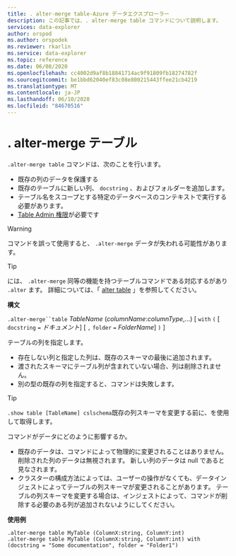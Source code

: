 ```yaml
---
title: . alter-merge table-Azure データエクスプローラー
description: この記事では、. alter-merge table コマンドについて説明します。
services: data-explorer
author: orspod
ms.author: orspodek
ms.reviewer: rkarlin
ms.service: data-explorer
ms.topic: reference
ms.date: 06/08/2020
ms.openlocfilehash: cc4002d9af8b18841714ac9f91809fb18274782f
ms.sourcegitcommit: be1bbd62040ef83c08e800215443ffee21cb4219
ms.translationtype: MT
ms.contentlocale: ja-JP
ms.lasthandoff: 06/10/2020
ms.locfileid: "84670516"
---
```

# <a name="alter-merge-table"></a>. alter-merge テーブル
 
`.alter-merge table` コマンドは、次のことを行います。

* 既存の列のデータを保護する
* 既存のテーブルに新しい列、 `docstring` 、およびフォルダーを追加します。
* テーブル名をスコープとする特定のデータベースのコンテキストで実行する必要があります。
* [Table Admin 権限](../management/access-control/role-based-authorization.md)が必要です

> [!WARNING]
> コマンドを誤って使用すると、 `.alter-merge` データが失われる可能性があります。

> [!TIP]
> には、 `.alter-merge` 同等の機能を持つテーブルコマンドである対応するがあり `.alter` ます。 詳細については、「 [alter table](../management/alter-table-command.md) 」を参照してください。

**構文**

`.alter-merge``table` *TableName* (*columnName*:*columnType*,...) [ `with` `(` [ `docstring` `=` *ドキュメント*] [ `,` `folder` `=` *FolderName*] `)` ]

テーブルの列を指定します。
 * 存在しない列と指定した列は、既存のスキーマの最後に追加されます。
 * 渡されたスキーマにテーブル列が含まれていない場合、列は削除されません。
 * 別の型の既存の列を指定すると、コマンドは失敗します。

> [!TIP]
> `.show table [TableName] cslschema`既存の列スキーマを変更する前に、を使用して取得します。

コマンドがデータにどのように影響するか。
* 既存のデータは、コマンドによって物理的に変更されることはありません。 削除された列のデータは無視されます。 新しい列のデータは null であると見なされます。
* クラスターの構成方法によっては、ユーザーの操作がなくても、データインジェストによってテーブルの列スキーマが変更されることがあります。 テーブルの列スキーマを変更する場合は、インジェストによって、コマンドが削除する必要のある列が追加されないようにしてください。

**使用例**

```kusto
.alter-merge table MyTable (ColumnX:string, ColumnY:int) 
.alter-merge table MyTable (ColumnX:string, ColumnY:int) with (docstring = "Some documentation", folder = "Folder1")
```
 

